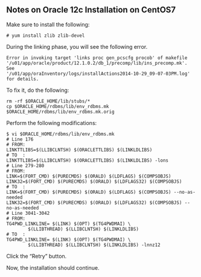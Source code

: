 Notes on Oracle 12c Installation on CentOS7
-------------------------------------------

Make sure to install the following:

	# yum install zlib zlib-devel

During the linking phase, you will see the following error.

    Error in invoking target 'links proc gen_pcscfg procob' of makefile
    '/u01/app/oracle/product/12.1.0.2/db_1/precomp/lib/ins_precomp.mk'.
    See
    '/u01/app/oraInventory/logs/installActions2014-10-29_09-07-03PM.log'
    for details.

To fix it, do the following:

    rm -rf $ORACLE_HOME/lib/stubs/*
    cp $ORACLE_HOME/rdbms/lib/env_rdbms.mk $ORACLE_HOME/rdbms/lib/env_rdbms.mk.orig

Perform the following modifications:

    $ vi $ORACLE_HOME/rdbms/lib/env_rdbms.mk
    # Line 176
    # FROM:
    LINKTTLIBS=$(LLIBCLNTSH) $(ORACLETTLIBS) $(LINKLDLIBS)
    # TO  :
    LINKTTLIBS=$(LLIBCLNTSH) $(ORACLETTLIBS) $(LINKLDLIBS) -lons
    # Line 279-280
    # FROM:
    LINK=$(FORT_CMD) $(PURECMDS) $(ORALD) $(LDFLAGS) $(COMPSOBJS)
    LINK32=$(FORT_CMD) $(PURECMDS) $(ORALD) $(LDFLAGS32) $(COMPSOBJS)
    # TO  :
    LINK=$(FORT_CMD) $(PURECMDS) $(ORALD) $(LDFLAGS) $(COMPSOBJS) --no-as-needed
    LINK32=$(FORT_CMD) $(PURECMDS) $(ORALD) $(LDFLAGS32) $(COMPSOBJS) --no-as-needed
    # Line 3041-3042
    # FROM:
    TG4PWD_LINKLINE= $(LINK) $(OPT) $(TG4PWDMAI) \
            $(LLIBTHREAD) $(LLIBCLNTSH) $(LINKLDLIBS)
    # TO  :
    TG4PWD_LINKLINE= $(LINK) $(OPT) $(TG4PWDMAI) \
            $(LLIBTHREAD) $(LLIBCLNTSH) $(LINKLDLIBS) -lnnz12

Click the “Retry” button.

Now, the installation should continue.
